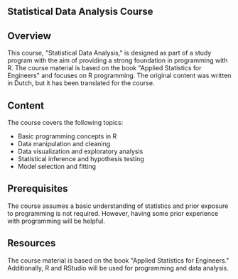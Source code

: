 ## Statistical Data Analysis Course

## Overview
This course, "Statistical Data Analysis," is designed as part of a study program with the aim of providing a strong foundation in programming with R. The course material is based on the book "Applied Statistics for Engineers" and focuses on R programming. The original content was written in Dutch, but it has been translated for the course.

## Content
The course covers the following topics:

- Basic programming concepts in R
- Data manipulation and cleaning
- Data visualization and exploratory analysis
- Statistical inference and hypothesis testing
- Model selection and fitting

## Prerequisites
The course assumes a basic understanding of statistics and prior exposure to programming is not required. However, having some prior experience with programming will be helpful.

## Resources
The course material is based on the book "Applied Statistics for Engineers." Additionally, R and RStudio will be used for programming and data analysis.
